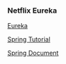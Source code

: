 
### Netflix Eureka

[Eureka](https://github.com/Netflix/eureka)

[Spring Tutorial](https://spring.io/guides/gs/service-registration-and-discovery/)

[Spring Document](http://cloud.spring.io/spring-cloud-netflix/spring-cloud-netflix.html)

###

